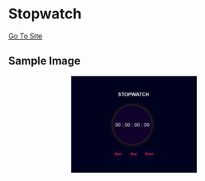 # Stopwatch
<a href="https://anupeshverma.github.io/Stopwatch/">Go To Site</a>

## Sample Image
<p align="center"><img src="stopwatch.png", width="50%", alt="Image is Unavailable"/></p>
